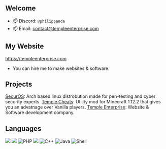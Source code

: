 ## Welcome

- 📫 Discord: ```@philippanda```
- 📫 Email: contact@templeenterprise.com

## My Website
https://templeenterprise.com 
- You can hire me to make websites & software.

## Projects
[SecurOS]("https://securos.org"): Arch based linux distrobution made for pen-testing and cyber security experts.
[Temple Cheats]("https://templecheats.xyz"): Utility mod for Minecraft 1.12.2 that gives you an advatnage over Vanilla players.
[Temple Enterprise]("https://templeenterprise.com"): Website & Software development company.

## Languages
![](https://img.shields.io/badge/HTML-239120?style=for-the-badge&logo=html5&logoColor=white)
![](https://img.shields.io/badge/CSS-239120?&style=for-the-badge&logo=css3&logoColor=white)
![PHP](https://img.shields.io/badge/php-%23777BB4.svg?style=for-the-badge&logo=php&logoColor=white)
![](https://img.shields.io/badge/JavaScript-323330?style=for-the-badge&logo=javascript&logoColor=F7DF1E)
![C++](https://img.shields.io/badge/c++-%2300599C.svg?style=for-the-badge&logo=c%2B%2B&logoColor=white)
![Java](https://img.shields.io/badge/java-%23ED8B00.svg?style=for-the-badge&logo=openjdk&logoColor=white)
![Shell](https://img.shields.io/badge/Shell_Script-121011?style=for-the-badge&logo=gnu-bash&logoColor=white)
